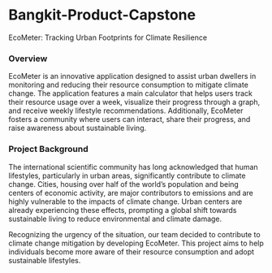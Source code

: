 # Bangkit-Product-Capstone
EcoMeter: Tracking Urban Footprints for Climate Resilience

### Overview
EcoMeter is an innovative application designed to assist urban dwellers in monitoring and reducing their resource consumption to mitigate climate change. The application features a main calculator that helps users track their resource usage over a week, visualize their progress through a graph, and receive weekly lifestyle recommendations. Additionally, EcoMeter fosters a community where users can interact, share their progress, and raise awareness about sustainable living.

### Project Background
The international scientific community has long acknowledged that human lifestyles, particularly in urban areas, significantly contribute to climate change. Cities, housing over half of the world’s population and being centers of economic activity, are major contributors to emissions and are highly vulnerable to the impacts of climate change. Urban centers are already experiencing these effects, prompting a global shift towards sustainable living to reduce environmental and climate damage.

Recognizing the urgency of the situation, our team decided to contribute to climate change mitigation by developing EcoMeter. This project aims to help individuals become more aware of their resource consumption and adopt sustainable lifestyles.
